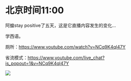 # 北京时间11:00

阿蝗stay positive了五天，这是它直播内容发生的变化...

学西语。

厕所：https://www.youtube.com/watch?v=NCq9K4ql47Y

省流模式：https://www.youtube.com/live_chat?is_popout=1&v=NCq9K4ql47Y

<img src="https://img.nga.178.com/attachments/mon_202105/14/-zue37Q16x-9qlnZ1wT3cSok-w7.jpg"></img>